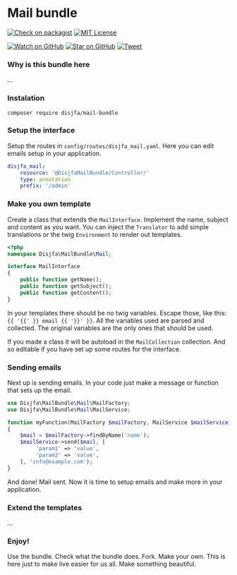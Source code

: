 # Mail bundle

[![Check on packagist][packagist-badge]][packagist]
[![MIT License][license-badge]][LICENSE]

[![Watch on GitHub][github-watch-badge]][github-watch]
[![Star on GitHub][github-star-badge]][github-star]
[![Tweet][twitter-badge]][twitter]

### Why is this bundle here

...

### Instalation

```
composer require disjfa/mail-bundle
```

### Setup the interface

Setup the routes in `config/routes/disjfa_mail.yaml`. Here you can edit emails setup in your application.

```yaml
disjfa_mail:
    resource: '@DisjfaMailBundle/Controller/'
    type: annotation
    prefix: '/admin'
```

### Make you own template

Create a class that extends the `MailInterface`. Implement the name, subject and content as you want. You can inject the `Translator` to add simple translations or the twig `Environment` to render out templates.

```php
<?php
namespace Disjfa\MailBundle\Mail;

interface MailInterface
{
    public function getName();
    public function getSubject();
    public function getContent();
}
```

In your templates there should be no twig variables. Escape those, like this: `{{ '{{' }} email {{ '}}' }}`. All the variables used are parsed and collected. The original variables are the only ones that should be used.

If you made a class it will be autoload in the `MailCollection` collection. And so editable if you have set up some routes for the interface.

### Sending emails

Next up is sending emails. In your code just make a message or function that sets up the email.

```php
use Disjfa\MailBundle\Mail\MailFactory;
use Disjfa\MailBundle\Mail\MailService;

function myFunction(MailFactory $mailFactory, MailService $mailService)
{
    $mail = $mailFactory->findByName('name');
    $mailService->send($mail, [
         'param1' => 'value',
         'param2' => 'value',
    ], 'info@example.com');
}
```

And done! Mail sent. Now it is time to setup emails and make more in your application.

### Extend the templates

...

### Enjoy!

Use the bundle. Check what the bundle does. Fork. Make your own. This is here just to make live easier for us all. Make something beautiful.

[packagist-badge]: https://img.shields.io/packagist/v/disjfa/mail-bundle
[packagist]: https://packagist.org/packages/disjfa/mail-bundle
[license]: https://github.com/disjfa/mail-bundle/blob/master/LICENSE
[license-badge]: https://img.shields.io/github/license/disjfa/mail-bundle.svg
[github-watch-badge]: https://img.shields.io/github/watchers/disjfa/mail-bundle.svg?style=social
[github-watch]: https://github.com/disjfa/mail-bundle/watchers
[github-star-badge]: https://img.shields.io/github/stars/disjfa/mail-bundle.svg?style=social
[github-star]: https://github.com/disjfa/mail-bundle/stargazers
[twitter-badge]: https://img.shields.io/twitter/url/https/github.com/disjfa/mail-bundle.svg?style=social
[twitter]: https://twitter.com/intent/tweet?text=Check%20out%20mail-bundle!%20-%20Cool%mail%20templates%20for%20symfony%20template!%20Thanks%20@disjfa%20https://github.com/disjfa/mail-bundle%20%F0%9F%A4%97

